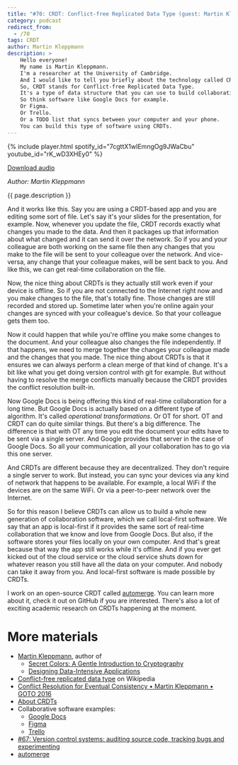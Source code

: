 ```yaml
---
title: "#70: CRDT: Conflict-free Replicated Data Type (guest: Martin Kleppmann)"
category: podcast
redirect_from:
  - /70
tags: CRDT
author: Martin Kleppmann
description: >
    Hello everyone!
    My name is Martin Kleppmann.
    I'm a researcher at the University of Cambridge.
    And I would like to tell you briefly about the technology called CRDTs.
    So, CRDT stands for Conflict-free Replicated Data Type.
    It's a type of data structure that you can use to build collaboration software.
    So think software like Google Docs for example.
    Or Figma.
    Or Trello.
    Or a TODO list that syncs between your computer and your phone.
    You can build this type of software using CRDTs.
---
```


{% include player.html spotify_id="7cgttX1wIEmngOg9JWaCbu" youtube_id="rK_wD3XHEy0" %}

[Download audio](https://d3ctxlq1ktw2nl.cloudfront.net/staging/2022-3-12/259324097-44100-2-d197d799e89a3.m4a)

_Author: Martin Kleppmann_

{{ page.description }}

And it works like this.
Say you are using a CRDT-based app and you are editing some sort of file.
Let's say it's your slides for the presentation, for example.
Now, whenever you update the file, CRDT records exactly what changes you made to the data.
And then it packages up that information about what changed and it can send it over the network.
So if you and your colleague are both working on the same file then any changes that you make to the file will be sent to your colleague over the network.
And vice-versa, any change that your colleague makes, will be sent back to you.
And like this, we can get real-time collaboration on the file.

Now, the nice thing about CRDTs is they actually still work even if your device is offline.
So if you are not connected to the Internet right now and you make changes to the file, that's totally fine.
Those changes are still recorded and stored up.
Sometime later when you're online again your changes are synced with your colleague's device.
So that your colleague gets them too.

Now it could happen that while you're offline you make some changes to the document.
And your colleague also changes the file independently.
If that happens, we need to merge together the changes your colleague made and the changes that you made.
The nice thing about CRDTs is that it ensures we can always perform a clean merge of that kind of change.
It's a bit like what you get doing version control with git for example.
But without having to resolve the merge conflicts manually because the CRDT provides the conflict resolution built-in.

Now Google Docs is being offering this kind of real-time collaboration for a long time.
But Google Docs is actually based on a different type of algorithm.
It's called _operational transformations_.
Or OT for short.
OT and CRDT can do quite similar things.
But there's a big difference.
The difference is that with OT any time you edit the document your edits have to be sent via a single server.
And Google provides that server in the case of Google Docs.
So all your communication, all your collaboration has to go via this one server.

And CRDTs are different because they are decentralized.
They don't require a single server to work.
But instead, you can sync your devices via any kind of network that happens to be available.
For example, a local WiFi if the devices are on the same WiFi.
Or via a peer-to-peer network over the Internet.

So for this reason I believe CRDTs can allow us to build a whole new generation of collaboration software, which we call local-first software.
We say that an app is local-first if it provides the same sort of real-time collaboration that we know and love from Google Docs.
But also, if the software stores your files locally on your own computer.
And that's great because that way the app still works while it's offline.
And if you ever get kicked out of the cloud service or the cloud service shuts down for whatever reason you still have all the data on your computer.
And nobody can take it away from you.
And local-first software is made possible by CRDTs.

I work on an open-source CRDT called [automerge](https://github.com/automerge/automerge).
You can learn more about it, check it out on GitHub if you are interested.
There's also a lot of exciting academic research on CRDTs happening at the moment.

# More materials

* [Martin Kleppmann](https://martin.kleppmann.com/), author of
  * [Secret Colors: A Gentle Introduction to Cryptography](https://roundrobin.pub/pages/secret-colors)
  * [Designing Data-Intensive Applications](https://dataintensive.net/)
* [Conflict-free replicated data type](https://en.wikipedia.org/wiki/Conflict-free_replicated_data_type) on Wikipedia
* [Conflict Resolution for Eventual Consistency • Martin Kleppmann • GOTO 2016](https://www.youtube.com/watch?v=yCcWpzY8dIA)
* [About CRDTs](https://crdt.tech/)
* Collaborative software examples:
  * [Google Docs](https://docs.google.com)
  * [Figma](https://www.figma.com/)
  * [Trello](https://trello.com/)
* [#67: Version control systems: auditing source code, tracking bugs and experimenting](https://nurkiewicz.com/67)
* [automerge](https://github.com/automerge/automerge)

